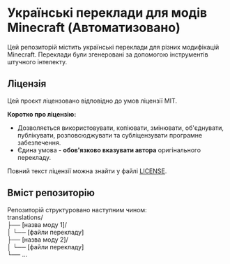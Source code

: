 # Українські переклади для модів Minecraft (Автоматизовано)

Цей репозиторій містить українські переклади для різних модифікацій Minecraft. Переклади були згенеровані за допомогою інструментів штучного інтелекту.

## Ліцензія

Цей проєкт ліцензовано відповідно до умов ліцензії MIT.

**Коротко про ліцензію:**

* Дозволяється використовувати, копіювати, змінювати, об'єднувати, публікувати, розповсюджувати та субліцензувати програмне забезпечення.
* Єдина умова - **обов'язково вказувати автора** оригінального перекладу.

Повний текст ліцензії можна знайти у файлі [LICENSE](LICENSE).

## Вміст репозиторію

Репозиторій структуровано наступним чином:</br>
translations/</br>
├── [назва моду 1]/</br>
│   └── [файли перекладу]</br>
├── [назва моду 2]/</br>
│   └── [файли перекладу]</br>
└── ...</br>
